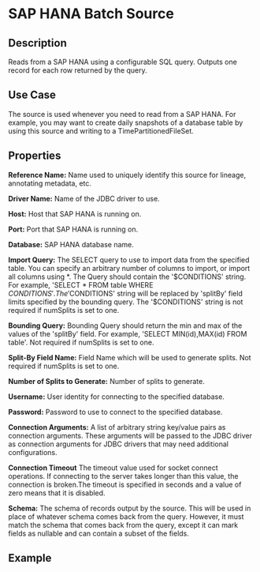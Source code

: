 # SAP HANA Batch Source


Description
-----------

Reads from a SAP HANA using a configurable SQL query.
Outputs one record for each row returned by the query.

Use Case
--------
The source is used whenever you need to read from a SAP HANA. For example, you may want
to create daily snapshots of a database table by using this source and writing to
a TimePartitionedFileSet.



Properties
----------
**Reference Name:** Name used to uniquely identify this source for lineage, annotating metadata, etc.

**Driver Name:** Name of the JDBC driver to use.

**Host:** Host that SAP HANA is running on.

**Port:** Port that SAP HANA is running on.

**Database:** SAP HANA database name.

**Import Query:** The SELECT query to use to import data from the specified table.
You can specify an arbitrary number of columns to import, or import all columns using \*. The Query should
contain the '$CONDITIONS' string. For example, 'SELECT * FROM table WHERE $CONDITIONS'.
The '$CONDITIONS' string will be replaced by 'splitBy' field limits specified by the bounding query.
The '$CONDITIONS' string is not required if numSplits is set to one.

**Bounding Query:** Bounding Query should return the min and max of the values of the 'splitBy' field.
For example, 'SELECT MIN(id),MAX(id) FROM table'. Not required if numSplits is set to one.

**Split-By Field Name:** Field Name which will be used to generate splits. Not required if numSplits is set to one.

**Number of Splits to Generate:** Number of splits to generate.

**Username:** User identity for connecting to the specified database.

**Password:** Password to use to connect to the specified database.

**Connection Arguments:** A list of arbitrary string key/value pairs as connection arguments. These arguments
will be passed to the JDBC driver as connection arguments for JDBC drivers that may need additional configurations.

**Connection Timeout** The timeout value used for socket connect operations. If connecting to the server takes longer
than this value, the connection is broken.The timeout is specified in seconds and a value of zero means that it is 
disabled.

**Schema:** The schema of records output by the source. This will be used in place of whatever schema comes
back from the query. However, it must match the schema that comes back from the query,
except it can mark fields as nullable and can contain a subset of the fields.

Example
-------